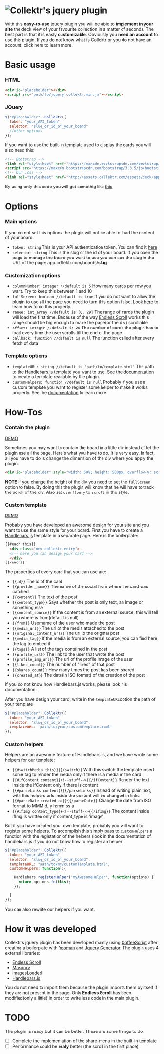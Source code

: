 ![Collektr](http://collektr15.s3.amazonaws.com/assets/collektr_logo-12bc3d328311e37f84e314c2102539fa.png)'s jquery plugin
========
With this **easy-to-use** jquery plugin you will be able to **implement in your site** the deck view of your favourite collection in a matter of seconds. The best part is that it is easly **customizable**. Obviously you **need an account** to use this plugin. If you do not know what is Collektr or you do not have an account, click [here](http://app.collektr.com/users/sign_in) to learn more.

# Basic usage
### HTML
```html
<div id="placeholder"></div>
<script src="path/to/jquery.collektr.min.js"></script>
```

### JQuery
```javascript
$("#placeholder").Collektr({
  token: "your_API_token",
  selector: "slug_or_id_of_your_board"
  //other options
});
```

If you want to use the built-in template used to display the cards you will also need this:
```html
<!-- Bootstrap -->
<link rel="stylesheet" href="https://maxcdn.bootstrapcdn.com/bootstrap/3.3.5/css/bootstrap.min.css">
<script src="https://maxcdn.bootstrapcdn.com/bootstrap/3.3.5/js/bootstrap.min.js"></script>
<!-- Our .css -->
<link rel="stylesheet" href="http://assets.collektr.com/assets/deck/application.css">
```

By using only this code you will get somethig like [this](http://niccolomarcon.github.io/jquery-collektr)

# Options

### Main options
If you do not set this options the plugin will not be able to load the content of your board
* ```token: string``` This is your API authentication token. You can find it [here](http://app.collektr.com/users/edit)
* ```selector: string``` This is the slug or the id of your board. If you open the page to manage the board you want to use you can see the slug in the URL of the page: app.collektr.com/boards/**slug**

### Customization options
* ```columnNumber: integer //default is 5``` How many cards per row you want. Try to keep this between 1 and 10
* ```fullScreen: boolean //default is true``` If you do not want to allow the plugin to use all the page you need to turn this option false. Look [here](#contain-the-plugin) to learn how to do this properly.
* ```range: int_array //default is [0, 29]``` The range of cards the plugin will load the first time. Because of the way [Endless Scroll](https://github.com/fredwu/jquery-endless-scroll) works this range should be big enough to make the page(or the div) scrollable
* ```offset: integer //default is 20``` The number of cards the plugin has to load every time the user scrolls till the end of the page
* ```callback: function //default is null``` The function called after every fetch of data

### Template options
* ```templateURL: string //default is "path/to/template.html"``` The path to the [Handlebars.js](https://github.com/wycats/handlebars.js/) template you want to use. See the [documentation](#custom-template) to create a template readable by the plugin.
* ```customHelpers: function //default is null``` Probably if you use a custom template you want to register some helper to make it works properly. See the [documentation](#custom-helpers) to learn more.

# How-Tos
### Contain the plugin
[DEMO](http://niccolomarcon.github.io/jquery-collektr/contain.html)

Sometimes you may want to contain the board in a little div instead of let the plugin use all the page. Here's what you have to do. It is very easy. In fact, all you have to do is change the dimension of the div where you apply the plugin.
```html
<div id="placeholder" style="width: 50%; height: 500px; overflow-y: scroll;"></div>
```
**NOTE** If you change the height of the div you need to set the ```fullScreen``` option to false. By doing this the plugin will know that he will have to track the scroll of the div. Also set ```overflow-y``` to ```scroll``` in the style.

### Custom template
[DEMO](http://niccolomarcon.github.io/jquery-collektr/custom.html)

Probably you have developed an awesome design for your site and you want to use the same style for your board. First you have to create a [Handlebars.js](https://github.com/wycats/handlebars.js/) template in a separate page. Here is the boilerplate:
```html
{{#each this}}
  <div class="new collektr-entry">
  <!-- here you can design your card -->
  </div>
{{/each}}
```
The properties of every card that you can use are:
* ```{{id}}``` The id of the card
* ```{{provider_name}}``` The name of the social from where the card was catched
* ```{{content}}``` The text of the post
* ```{{content_type}}``` Says whether the post is only text, an image or something else
* ```{{content_source}}``` If the content is from an external source, this will tell you where is from(default is null)
* ```{{from}}``` Username of the user who made the post
* ```{{media_url}}``` The url of the media attached to the post
* ```{{original_content_url}}``` The url to the original post
* ```{{media_tag}}``` If the media is from an external source, you can find here the tag to embed it
* ```{{tags}}``` A list of the tags contained in the post
* ```{{profile_url}}``` The link to the user that wrote the post
* ```{{profile_img_url}}``` The url of the profile image of the user
* ```{{likes_count}}``` The number of "likes" of that post
* ```{{shares_count}}``` How many times the post has been shared
* ```{{created_at}}``` The date(in ISO format) of the creation of the post

If you do not know how Handlebars.js works, please look his documentation.

After you have design your card, write in the ```templateURL```option the path of your template
```javascript
$("#placeholder").Collektr({
  token: "your_API_token",
  selector: "slug_or_id_of_your_board",
  templateURL: "path/to/your/customTemplate.html"
});
```

### Custom helpers
Helpers are an awesome feature of Handlebars.js, and we have wrote some helpers for our template:
* ```{{#switchMedia this}}{{/switch}}``` With this switch the template insert some tag to render the media only if there is a media in the card
* ```{{#ifContent content}}<!--stuff-->{{/ifContent}}``` Render the text inside the ifContent only if there is content
* ```{{#parseLinks content}}{{/parseLinks}}```Instead of writing plain text, with this helpers urls inside the content will be changed in links
* ```{{#parseDate created_at}}{{/parseDate}}``` Change the date from ISO format to MMM d, y h:mm:ss a
* ```{{#ifImg content_type}}<!--stuff-->{{/ifImg}}``` The content inside ifImg is written only if content_type is 'image'

But if you have created your own template, probably you will want to register some helpers. To accomplish this simply pass to ```customHelpers``` a function with the registation of the helpers (look in the documentation of handlebars.js if you do not know how to register an helper)

```javascript
$("#placeholder").Collektr({
  token: "your_API_token",
  selector: "slug_or_id_of_your_board",
  templateURL: "path/to/my/customTemplate.html",
  customHelpers: function(){

    Handlebars.registerHelper('myAwesomeHelper', function(options) {
      return options.fn(this);
    });

  }
});
```
You can also rewrite our helpers if you want.

# How it was developed
Collektr's jquery plugin has been developed mainly using [CoffeeScript](https://github.com/jashkenas/coffeescript) after creating a boilerplate with [Yeoman](https://github.com/yeoman/yeoman) and [Jquery Generator](https://github.com/jquery-boilerplate/generator-jquery-boilerplate). The plugin uses 4 external libraries:
* [Endless Scroll](https://github.com/fredwu/jquery-endless-scroll)
* [Masonry](https://github.com/desandro/masonry)
* [imagesLoaded](https://github.com/desandro/imagesloaded)
* [Handlebars.js](https://github.com/wycats/handlebars.js/)

You do not need to import them because the plugin imports them by itself if they are not present in the page. Only **Endless Scroll** has been modified(only a little) in order to write less code in the main plugin.

# TODO
The plugin is ready but it can be better. These are some things to do:
* [ ] Complete the implementation of the share-menu in the built-in template
* [ ] Performance could be **realy** better (the scroll in the first place)

